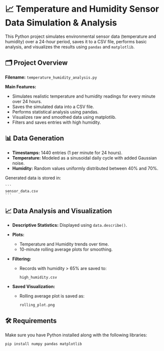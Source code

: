 # 📈 Temperature and Humidity Sensor Data Simulation & Analysis

This Python project simulates environmental sensor data (temperature and humidity) over a 24-hour period, saves it to a CSV file, performs basic analysis, and visualizes the results using `pandas` and `matplotlib`.

## 🗂️ Project Overview

**Filename:** `temperature_humidity_analysis.py`

**Main Features:**

- Simulates realistic temperature and humidity readings for every minute over 24 hours.
- Saves the simulated data into a CSV file.
- Performs statistical analysis using pandas.
- Visualizes raw and smoothed data using matplotlib.
- Filters and saves entries with high humidity.

## 📊 Data Generation

- **Timestamps:** 1440 entries (1 per minute for 24 hours).
- **Temperature:** Modeled as a sinusoidal daily cycle with added Gaussian noise.
- **Humidity:** Random values uniformly distributed between 40% and 70%.

Generated data is stored in: 
  
    ```
    sensor_data.csv
    ```

## 📈 Data Analysis and Visualization

- **Descriptive Statistics:** Displayed using `data.describe()`.
- **Plots:**
  - Temperature and Humidity trends over time.
  - 10-minute rolling average plots for smoothing.
- **Filtering:**
  - Records with humidity > 65% are saved to:

    ```
    high_humidity.csv
    ```

- **Saved Visualization:**
  - Rolling average plot is saved as:

    ```
    rolling_plot.png
    ```

## 🛠️ Requirements

Make sure you have Python installed along with the following libraries:

```bash
pip install numpy pandas matplotlib
